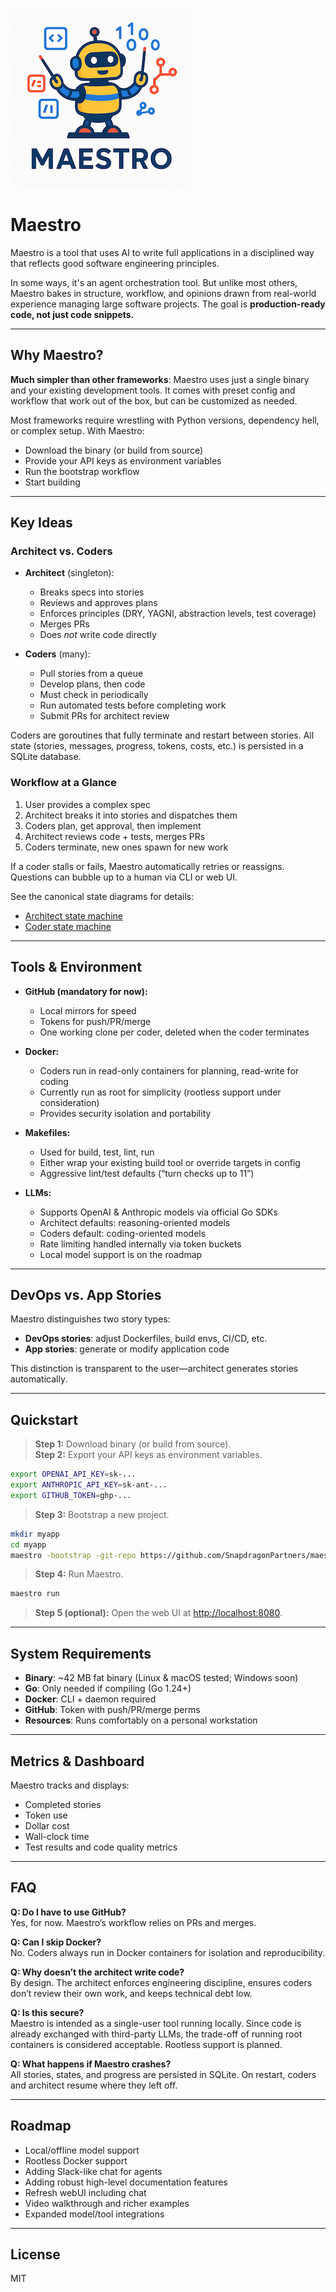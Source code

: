 ![Maestro](web/static/img/logos/maestro_logo_small.png)

# Maestro

Maestro is a tool that uses AI to write full applications in a disciplined way that reflects good software engineering principles.  

In some ways, it's an agent orchestration tool. But unlike most others, Maestro bakes in structure, workflow, and opinions drawn from real-world experience managing large software projects. The goal is **production-ready code, not just code snippets.**

---

## Why Maestro?

**Much simpler than other frameworks**: Maestro uses just a single binary and your existing development tools. It comes with preset config and workflow that work out of the box, but can be customized as needed.  

Most frameworks require wrestling with Python versions, dependency hell, or complex setup. With Maestro:  

- Download the binary (or build from source)  
- Provide your API keys as environment variables  
- Run the bootstrap workflow  
- Start building  

---

## Key Ideas

### Architect vs. Coders
- **Architect** (singleton):  
  - Breaks specs into stories  
  - Reviews and approves plans  
  - Enforces principles (DRY, YAGNI, abstraction levels, test coverage)  
  - Merges PRs  
  - Does *not* write code directly  

- **Coders** (many):  
  - Pull stories from a queue  
  - Develop plans, then code  
  - Must check in periodically  
  - Run automated tests before completing work  
  - Submit PRs for architect review  

Coders are goroutines that fully terminate and restart between stories. All state (stories, messages, progress, tokens, costs, etc.) is persisted in a SQLite database.

### Workflow at a Glance
1. User provides a complex spec  
2. Architect breaks it into stories and dispatches them  
3. Coders plan, get approval, then implement  
4. Architect reviews code + tests, merges PRs  
5. Coders terminate, new ones spawn for new work  

If a coder stalls or fails, Maestro automatically retries or reassigns. Questions can bubble up to a human via CLI or web UI.

See the canonical state diagrams for details:  
- [Architect state machine](pkg/architect/STATES.md)  
- [Coder state machine](pkg/coder/STATES.md)

---

## Tools & Environment

- **GitHub (mandatory for now):**  
  - Local mirrors for speed  
  - Tokens for push/PR/merge  
  - One working clone per coder, deleted when the coder terminates  

- **Docker:**  
  - Coders run in read-only containers for planning, read-write for coding  
  - Currently run as root for simplicity (rootless support under consideration)  
  - Provides security isolation and portability  

- **Makefiles:**  
  - Used for build, test, lint, run  
  - Either wrap your existing build tool or override targets in config  
  - Aggressive lint/test defaults (“turn checks up to 11”)  

- **LLMs:**  
  - Supports OpenAI & Anthropic models via official Go SDKs  
  - Architect defaults: reasoning-oriented models  
  - Coders default: coding-oriented models  
  - Rate limiting handled internally via token buckets  
  - Local model support is on the roadmap  

---

## DevOps vs. App Stories

Maestro distinguishes two story types:  
- **DevOps stories**: adjust Dockerfiles, build envs, CI/CD, etc.  
- **App stories**: generate or modify application code  

This distinction is transparent to the user—architect generates stories automatically.

---

## Quickstart

> **Step 1:** Download binary (or build from source).  
> **Step 2:** Export your API keys as environment variables.  
```bash
export OPENAI_API_KEY=sk-...
export ANTHROPIC_API_KEY=sk-ant-...
export GITHUB_TOKEN=ghp-...
```

> **Step 3:** Bootstrap a new project.  
```bash
mkdir myapp
cd myapp
maestro -bootstrap -git-repo https://github.com/SnapdragonPartners/maestro-demo.git
```

> **Step 4:** Run Maestro.  
```bash
maestro run
```

> **Step 5 (optional):** Open the web UI at [http://localhost:8080](http://localhost:8080).  

---

## System Requirements

- **Binary**: ~42 MB fat binary (Linux & macOS tested; Windows soon)  
- **Go**: Only needed if compiling (Go 1.24+)  
- **Docker**: CLI + daemon required  
- **GitHub**: Token with push/PR/merge perms  
- **Resources**: Runs comfortably on a personal workstation  

---

## Metrics & Dashboard

Maestro tracks and displays:  
- Completed stories  
- Token use  
- Dollar cost  
- Wall-clock time  
- Test results and code quality metrics  

---

## FAQ

**Q: Do I have to use GitHub?**  
Yes, for now. Maestro’s workflow relies on PRs and merges.  

**Q: Can I skip Docker?**  
No. Coders always run in Docker containers for isolation and reproducibility.  

**Q: Why doesn’t the architect write code?**  
By design. The architect enforces engineering discipline, ensures coders don’t review their own work, and keeps technical debt low.  

**Q: Is this secure?**  
Maestro is intended as a single-user tool running locally. Since code is already exchanged with third-party LLMs, the trade-off of running root containers is considered acceptable. Rootless support is planned.  

**Q: What happens if Maestro crashes?**  
All stories, states, and progress are persisted in SQLite. On restart, coders and architect resume where they left off.  

---

## Roadmap

- Local/offline model support  
- Rootless Docker support  
- Adding Slack-like chat for agents
- Adding robust high-level documentation features
- Refresh webUI including chat  
- Video walkthrough and richer examples  
- Expanded model/tool integrations  

---

## License

MIT  
